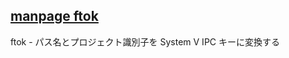 ## [manpage ftok](http://linuxjm.osdn.jp/html/LDP_man-pages/man3/ftok.3.html)
ftok - パス名とプロジェクト識別子を System V IPC キーに変換する<br>
